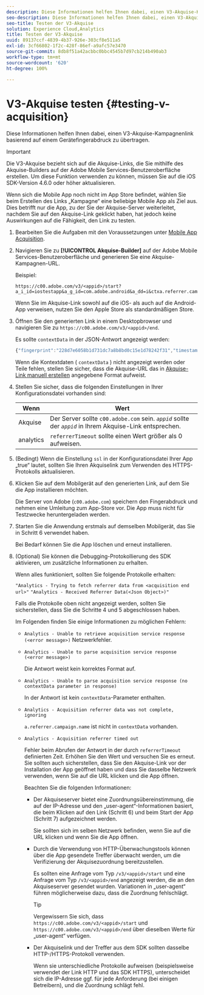 ```yaml
---
description: Diese Informationen helfen Ihnen dabei, einen V3-Akquise-Kampagnenlink basierend auf einem Gerätefingerabdruck zu übertragen.
seo-description: Diese Informationen helfen Ihnen dabei, einen V3-Akquise-Kampagnenlink basierend auf einem Gerätefingerabdruck zu übertragen.
seo-title: Testen der V3-Akquise
solution: Experience Cloud,Analytics
title: Testen der V3-Akquise
uuid: 89137ccf-4839-4b37-926e-303cf8e511a5
exl-id: 3cf66802-1f2c-428f-86ef-a9afc57e3470
source-git-commit: 8db8f51a42acbbc0bbc4545b7d97cb214b490ab3
workflow-type: tm+mt
source-wordcount: '620'
ht-degree: 100%

---
```


# V3-Akquise testen {#testing-v-acquisition}

Diese Informationen helfen Ihnen dabei, einen V3-Akquise-Kampagnenlink basierend auf einem Gerätefingerabdruck zu übertragen.

>[!IMPORTANT]
>
>Die V3-Akquise bezieht sich auf die Akquise-Links, die Sie mithilfe des Akquise-Builders auf der Adobe Mobile Services-Benutzeroberfläche erstellen. Um diese Funktion verwenden zu können, müssen Sie auf die iOS SDK-Version 4.6.0 oder höher aktualisieren.

Wenn sich die Mobile App noch nicht im App Store befindet, wählen Sie beim Erstellen des Links „Kampagne“ eine beliebige Mobile App als Ziel aus. Dies betrifft nur die App, zu der Sie der Akquise-Server weiterleitet, nachdem Sie auf den Akquise-Link geklickt haben, hat jedoch keine Auswirkungen auf die Fähigkeit, den Link zu testen.

1. Bearbeiten Sie die Aufgaben mit den Voraussetzungen unter [Mobile App Acquisition](/help/ios/acquisition-main/acquisition.md).
1. Navigieren Sie zu **[!UICONTROL Akquise-Builder]** auf der Adobe Mobile Services-Benutzeroberfläche und generieren Sie eine Akquise-Kampagnen-URL.

   Beispiel:

   ```
   https://c00.adobe.com/v3/<appid>/start?a_i_id=iostestapp&a_g_id=com.adobe.android&a_dd=i&ctxa.referrer.campaign.name=name&ctxa.referrer.campaign.trackingcode=trackingcode
   ```


   Wenn Sie im Akquise-Link sowohl auf die iOS- als auch auf die Android-App verweisen, nutzen Sie den Apple Store als standardmäßigen Store.
1. Öffnen Sie den generierten Link in einem Desktopbrowser und navigieren Sie zu `https://c00.adobe.com/v3/<appid>/end`.

   Es sollte `contextData` in der JSON-Antwort angezeigt werden:

   ```js
   {"fingerprint":"228d7e6058b1d731dc7a8b8bd0c15e1d78242f31","timestamp":1457989293,"appguid":"","contextData":{"a.referrer.campaign.name":"name","a.referrer.campaign.trackingcode":"trackingcode"}}.
   ```

   Wenn die Kontextdaten ( `contextData` ) nicht angezeigt werden oder Teile fehlen, stellen Sie sicher, dass die Akquise-URL das in [Akquise-Link manuell erstellen](/help/using/acquisition-main/c-marketing-links-builder/acquisition-link-manual.md) angegebene Format aufweist.
1. Stellen Sie sicher, dass die folgenden Einstellungen in Ihrer Konfigurationsdatei vorhanden sind:

   | Wenn | Wert |
   |--- |--- |
   | Akquise | Der Server sollte `c00.adobe.com` sein. *`appid`* sollte der *`appid`* in Ihrem Akquise-Link entsprechen. |
   | analytics | `referrerTimeout` sollte einen Wert größer als 0 aufweisen. |


1. (Bedingt) Wenn die Einstellung `ssl` in der Konfigurationsdatei Ihrer App „true“ lautet, sollten Sie Ihren Akquiselink zum Verwenden des HTTPS-Protokolls aktualisieren.
1. Klicken Sie auf dem Mobilgerät auf den generierten Link, auf dem Sie die App installieren möchten.

   Die Server von Adobe (`c00.adobe.com`) speichern den Fingerabdruck und nehmen eine Umleitung zum App-Store vor. Die App muss nicht für Testzwecke heruntergeladen werden.
1. Starten Sie die Anwendung erstmals auf demselben Mobilgerät, das Sie in Schritt 6 verwendet haben.

   Bei Bedarf können Sie die App löschen und erneut installieren.
1. (Optional) Sie können die Debugging-Protokollierung des SDK aktivieren, um zusätzliche Informationen zu erhalten.

   Wenn alles funktioniert, sollten Sie folgende Protokolle erhalten:

   `"Analytics - Trying to fetch referrer data from <acquisition end url>"`
   `"Analytics - Received Referrer Data(<Json Object>)"`

   Falls die Protokolle oben nicht angezeigt werden, sollten Sie sicherstellen, dass Sie die Schritte 4 und 5 abgeschlossen haben.

   Im Folgenden finden Sie einige Informationen zu möglichen Fehlern:

   * `Analytics - Unable to retrieve acquisition service response (<error message>)`
Netzwerkfehler.

   * `Analytics - Unable to parse acquisition service response (<error message>)`

      Die Antwort weist kein korrektes Format auf.

   * `Analytics - Unable to parse acquisition service response (no contextData parameter in response)`

      In der Antwort ist kein `contextData`-Parameter enthalten.

   * `Analytics - Acquisition referrer data was not complete, ignoring`

      `a.referrer.campaign.name` ist nicht in `contextData` vorhanden.

   * `Analytics - Acquisition referrer timed out`

      Fehler beim Abrufen der Antwort in der durch `referrerTimeout` definierten Zeit. Erhöhen Sie den Wert und versuchen Sie es erneut. Sie sollten auch sicherstellen, dass Sie den Akquise-Link vor der Installation der App geöffnet haben und dass Sie dasselbe Netzwerk verwenden, wenn Sie auf die URL klicken und die App öffnen.

      Beachten Sie die folgenden Informationen:

      * Der Akquiseserver bietet eine Zuordnungsübereinstimmung, die auf der IP-Adresse und den „user-agent“-Informationen basiert, die beim Klicken auf den Link (Schritt 6) und beim Start der App (Schritt 7) aufgezeichnet werden.

         Sie sollten sich im selben Netzwerk befinden, wenn Sie auf die URL klicken und wenn Sie die App öffnen.

      * Durch die Verwendung von HTTP-Überwachungstools können über die App gesendete Treffer überwacht werden, um die Verifizierung der Akquisezuordnung bereitzustellen.

         Es sollten eine Anfrage vom Typ `/v3/<appid>/start` und eine Anfrage vom Typ `/v3/<appid>/end` angezeigt werden, die an den Akquiseserver gesendet wurden. Variationen in „user-agent“ führen möglicherweise dazu, dass die Zuordnung fehlschlägt.

         >[!TIP]
         >
         >Vergewissern Sie sich, dass `https://c00.adobe.com/v3/<appid>/start` und `https://c00.adobe.com/v3/<appid>/end` über dieselben Werte für „user-agent“ verfügen.

      * Der Akquiselink und der Treffer aus dem SDK sollten dasselbe HTTP-/HTTPS-Protokoll verwenden.

         Wenn sie unterschiedliche Protokolle aufweisen (beispielsweise verwendet der Link HTTP und das SDK HTTPS), unterscheidet sich die IP-Adresse ggf. für jede Anforderung (bei einigen Betreibern), und die Zuordnung schlägt fehl.
